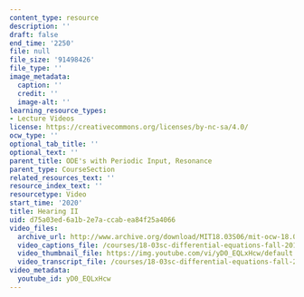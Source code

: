```yaml
---
content_type: resource
description: ''
draft: false
end_time: '2250'
file: null
file_size: '91498426'
file_type: ''
image_metadata:
  caption: ''
  credit: ''
  image-alt: ''
learning_resource_types:
- Lecture Videos
license: https://creativecommons.org/licenses/by-nc-sa/4.0/
ocw_type: ''
optional_tab_title: ''
optional_text: ''
parent_title: ODE's with Periodic Input, Resonance
parent_type: CourseSection
related_resources_text: ''
resource_index_text: ''
resourcetype: Video
start_time: '2020'
title: Hearing II
uid: d75a03ed-6a1b-2e7a-ccab-ea84f25a4066
video_files:
  archive_url: http://www.archive.org/download/MIT18.03S06/mit-ocw-18.03-lec17-19mar2003-220k_512kb.mp4
  video_captions_file: /courses/18-03sc-differential-equations-fall-2011/2fc1bd4e7e36553bb45ed192cf89a956_yD0_EQLxHcw.vtt
  video_thumbnail_file: https://img.youtube.com/vi/yD0_EQLxHcw/default.jpg
  video_transcript_file: /courses/18-03sc-differential-equations-fall-2011/98cd5b8ceda791d63c4acb44469e3ab1_yD0_EQLxHcw.pdf
video_metadata:
  youtube_id: yD0_EQLxHcw
---
```


